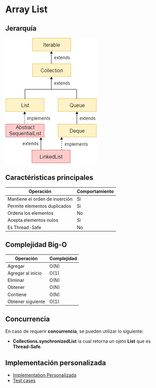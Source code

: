 # Array List

## Jerarquía

![img.png](img.png)

## Caractéristicas principales

Operación | Comportamiento
--- | --- 
Mantiene el orden de inserción | Si
Permite elementos duplicados | Si
Ordena los elementos | No
Acepta elementos nulos | Si
Es Thread-Safe | No

## Complejidad Big-O

Operación | Complejidad
--- | --- 
Agregar | O(N)
Agregar al inicio | O(1)
Eliminar | O(N)
Obtener | O(N)
Contiene | O(N)
Obtener siguiente | O(1)

## Concurrencia

En caso de requerir **concurrencia**, se pueden utilizar lo siguiente:

- **Collections.synchronizedList** la cual retorna un ojeto **List** que es **Thread-Safe**.

## Implementación personalizada

- [Implementation Personalizada](CustomLinkedListImplementation.java)
- [Test cases](../../../../../../../../test/java/com/spcruzaley/topic/collections/list/linkedlist/CustomLinkedListImplementationTest.java)

